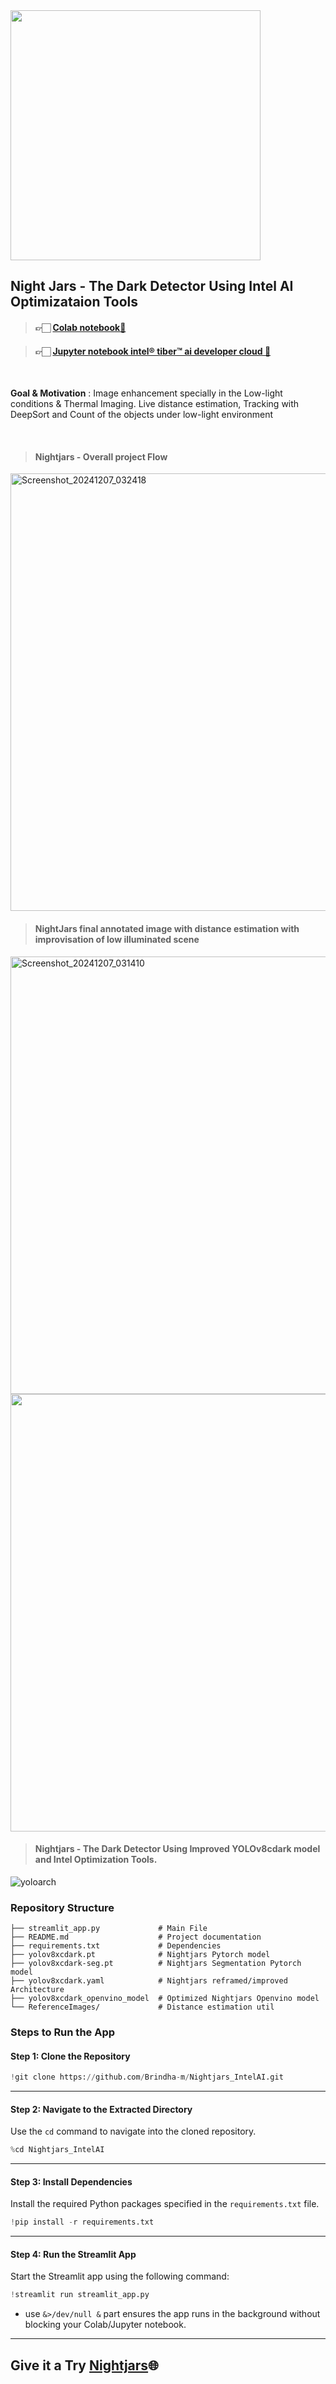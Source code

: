 

<img src="https://github.com/user-attachments/assets/79e359fb-809d-4aa6-87db-43e6223f052f" width = "400"/>

## Night Jars - The Dark Detector Using Intel AI Optimizataion Tools 

> #### 👉🏻 [Colab notebook🔗](https://colab.research.google.com/drive/1oVe-88LOAtx-HLJsvrhuNWzKaY4QZ2uE?usp=sharing)

> #### 👉🏻 [Jupyter notebook intel® tiber™ ai developer cloud 🔗](https://jupyter-batch-us-region-1.cloud.intel.com/hub/user-redirect/lab/tree/Nightjars_intel_bindascode.ipynb)

<br>

**Goal & Motivation** : Image enhancement specially in the Low-light conditions & Thermal Imaging. Live distance estimation, Tracking with DeepSort and Count of the objects under low-light environment

<br>

> #### Nightjars - Overall project Flow
<img width="700" alt="Screenshot_20241207_032418" src="https://github.com/user-attachments/assets/e575434c-01c8-49b9-9959-f28ea93e4921">

<br>

> #### NightJars final annotated image with distance estimation with improvisation of low illuminated scene

<img width="700" alt="Screenshot_20241207_031410" src="https://github.com/user-attachments/assets/fef8b741-f36c-4de6-8337-59ab4a956fb9">
<img width="700" src="https://github.com/user-attachments/assets/cf2a3738-2c98-49d5-9ea8-38d33bd7332a">

<br>

> #### Nightjars - The Dark Detector Using Improved YOLOv8cdark model and Intel Optimization Tools.

![yoloarch](https://github.com/user-attachments/assets/9f176758-9dd1-4938-8a95-8b6134ce1678)

### **Repository Structure**
```
├── streamlit_app.py             # Main File
├── README.md                    # Project documentation
├── requirements.txt             # Dependencies
├── yolov8xcdark.pt              # Nightjars Pytorch model
├── yolov8xcdark-seg.pt          # Nightjars Segmentation Pytorch model
├── yolov8xcdark.yaml            # Nightjars reframed/improved Architecture
├── yolov8xcdark_openvino_model  # Optimized Nightjars Openvino model
└── ReferenceImages/             # Distance estimation util
```

### **Steps to Run the App**

#### **Step 1: Clone the Repository**

```python
!git clone https://github.com/Brindha-m/Nightjars_IntelAI.git
```


---

#### **Step 2: Navigate to the Extracted Directory**
Use the `cd` command to navigate into the cloned repository.

```python
%cd Nightjars_IntelAI
```
---

#### **Step 3: Install Dependencies**
Install the required Python packages specified in the `requirements.txt` file.

```python
!pip install -r requirements.txt
```

---

#### **Step 4: Run the Streamlit App**
Start the Streamlit app using the following command:

```python
!streamlit run streamlit_app.py
```

- use  `&>/dev/null &` part ensures the app runs in the background without blocking your Colab/Jupyter notebook.

---


## Give it a Try [Nightjars](https://nightjars-brindha.streamlit.app/)🌐 
